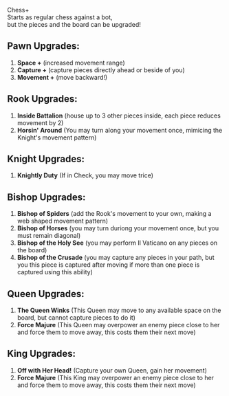 Chess+  
Starts as regular chess against a bot,  
but the pieces and the board can be upgraded!    


Pawn Upgrades:  
-
1. **Space +** (increased movement range)  
2. **Capture +** (capture pieces directly ahead or beside of you)  
3. **Movement +** (move backward!)  
  
  
Rook Upgrades:
-
1. **Inside Battalion** (house up to 3 other pieces inside, each piece reduces movement by 2)  
2. **Horsin' Around** (You may turn along your movement once, mimicing the Knight's movement pattern)  

  
Knight Upgrades:
-
1. **Knightly Duty** (If in Check, you may move trice)  
  
  
  
Bishop Upgrades:  
-
1. **Bishop of Spiders** (add the Rook's movement to your own, making a web shaped movement pattern)  
2. **Bishop of Horses** (you may turn duriong your movement once, but you must remain diagonal)  
3. **Bishop of the Holy See** (you may perform Il Vaticano on any pieces on the board)
4. **Bishop of the Crusade** (you may capture any pieces in your path, but you this piece is captured after moving if more than one piece is captured using this ability)  
  
Queen Upgrades:
-
1. **The Queen Winks** (This Queen may move to any available space on the board, but cannot capture pieces to do it)
2. **Force Majure** (This Queen may overpower an enemy piece close to her and force them to move away, this costs them their next move)
  
King Upgrades:  
-
1. **Off with Her Head!** (Capture your own Queen, gain her movement)  
2. **Force Majure** (This King may overpower an enemy piece close to her and force them to move away, this costs them their next move)
